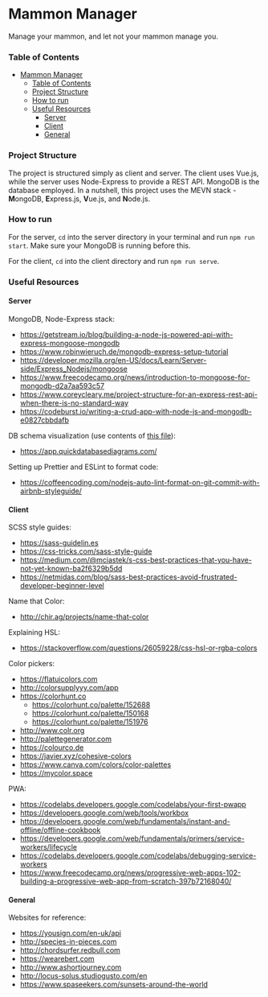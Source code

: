 # Mammon Manager
Manage your mammon, and let not your mammon manage you.

### Table of Contents
- [Mammon Manager](#mammon-manager)
    - [Table of Contents](#table-of-contents)
    - [Project Structure](#project-structure)
    - [How to run](#how-to-run)
    - [Useful Resources](#useful-resources)
      - [Server](#server)
      - [Client](#client)
      - [General](#general)

### Project Structure 
The project is structured simply as client and server. The client uses Vue.js, while the server uses Node-Express to 
provide a REST API. MongoDB is the database employed. In a nutshell, this project uses the MEVN stack - **M**ongoDB, 
**E**xpress.js, **V**ue.js, and **N**ode.js.

### How to run
For the server, `cd` into the server directory in your terminal and run `npm run start`. Make sure your MongoDB is running before this.

For the client, `cd` into the client directory and run `npm run serve`.

### Useful Resources
#### Server
MongoDB, Node-Express stack:
* https://getstream.io/blog/building-a-node-js-powered-api-with-express-mongoose-mongodb
* https://www.robinwieruch.de/mongodb-express-setup-tutorial
* https://developer.mozilla.org/en-US/docs/Learn/Server-side/Express_Nodejs/mongoose
* https://www.freecodecamp.org/news/introduction-to-mongoose-for-mongodb-d2a7aa593c57
* https://www.coreycleary.me/project-structure-for-an-express-rest-api-when-there-is-no-standard-way
* https://codeburst.io/writing-a-crud-app-with-node-js-and-mongodb-e0827cbbdafb

DB schema visualization (use contents of [this file](server/dataVis.txt)):
* https://app.quickdatabasediagrams.com/

Setting up Prettier and ESLint to format code:
* https://coffeencoding.com/nodejs-auto-lint-format-on-git-commit-with-airbnb-styleguide/

#### Client
SCSS style guides:
* https://sass-guidelin.es
* https://css-tricks.com/sass-style-guide
* https://medium.com/@mciastek/s-css-best-practices-that-you-have-not-yet-known-ba2f6329b5dd
* https://netmidas.com/blog/sass-best-practices-avoid-frustrated-developer-beginner-level

Name that Color:
* http://chir.ag/projects/name-that-color

Explaining HSL:
* https://stackoverflow.com/questions/26059228/css-hsl-or-rgba-colors

Color pickers:
* https://flatuicolors.com
* http://colorsupplyyy.com/app
* https://colorhunt.co
    * https://colorhunt.co/palette/152688
    * https://colorhunt.co/palette/150168
    * https://colorhunt.co/palette/151976
* http://www.colr.org
* http://palettegenerator.com
* https://colourco.de
* https://javier.xyz/cohesive-colors
* https://www.canva.com/colors/color-palettes
* https://mycolor.space

PWA:
* https://codelabs.developers.google.com/codelabs/your-first-pwapp
* https://developers.google.com/web/tools/workbox
* https://developers.google.com/web/fundamentals/instant-and-offline/offline-cookbook
* https://developers.google.com/web/fundamentals/primers/service-workers/lifecycle
* https://codelabs.developers.google.com/codelabs/debugging-service-workers
* https://www.freecodecamp.org/news/progressive-web-apps-102-building-a-progressive-web-app-from-scratch-397b72168040/

#### General
Websites for reference:
* https://yousign.com/en-uk/api  
* http://species-in-pieces.com 
* http://chordsurfer.redbull.com
* https://wearebert.com
* http://www.ashortjourney.com
* http://locus-solus.studiogusto.com/en
* https://www.spaseekers.com/sunsets-around-the-world
